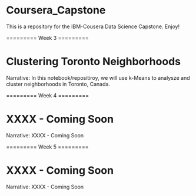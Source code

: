 # Coursera_Capstone
This is a repository for the IBM-Cousera Data Science Capstone.
Enjoy!

========= Week 3 =========
# Clustering Toronto Neighborhoods

Narrative: In this notebook/repositiroy, we will use k-Means to analysze and cluster neighborhoods in Toronto, Canada.

========= Week 4 =========
# XXXX - Coming Soon

Narrative: XXXX - Coming Soon

========= Week 5 =========
# XXXX - Coming Soon

Narrative: XXXX - Coming Soon
